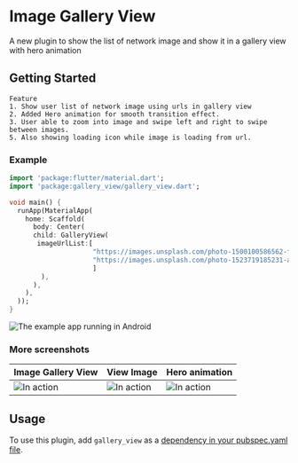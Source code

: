# Image Gallery View
A new plugin to show the list of network image and show it in a gallery view with hero animation

## Getting Started
    Feature
    1. Show user list of network image using urls in gallery view
    2. Added Hero animation for smooth transition effect.
    3. User able to zoom into image and swipe left and right to swipe between images.
    5. Also showing loading icon while image is loading from url.


### Example

``` dart
import 'package:flutter/material.dart';
import 'package:gallery_view/gallery_view.dart';

void main() {
  runApp(MaterialApp(
    home: Scaffold(
      body: Center(
      child: GalleryView(
       imageUrlList:[
                     "https://images.unsplash.com/photo-1500100586562-f75ff6540087?ixlib=rb-1.2.1&ixid=eyJhcHBfaWQiOjEyMDd9&auto=format&fit=crop&w=800&q=60",
                     "https://images.unsplash.com/photo-1523719185231-aff40a400361?ixlib=rb-1.2.1&ixid=eyJhcHBfaWQiOjEyMDd9&auto=format&fit=crop&w=800&q=60",
                     ]
        ),
      ),
    ),
  ));
}


```

![The example app running in Android](https://github.com/nilay7798/image_gallery/blob/master/doc/gallery_view_demo.gif?raw=true)

### More screenshots


| **Image Gallery View** | **View Image** | **Hero animation** |
| ------------- | ------------- | ------------- |
| ![In action](https://github.com/nilay7798/image_gallery/blob/master/doc/gallery_view.png) | ![In action](https://github.com/nilay7798/image_gallery/blob/master/doc/view_photo.png) | ![In action](https://github.com/nilay7798/image_gallery/blob/master/doc/hero_animation.png) |

## Usage
To use this plugin, add `gallery_view` as a [dependency in your pubspec.yaml file](https://flutter.io/platform-plugins/).


